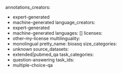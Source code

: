 annotations_creators:
- expert-generated
- machine-generated
language_creators:
- expert-generated
- machine-generated
languages: []
licenses:
- other-my-license
multilinguality:
- monolingual
pretty_name: bioasq
size_categories:
- unknown
source_datasets:
- extended|pubmed_qa
task_categories:
- question-answering
task_ids:
- multiple-choice-qa
